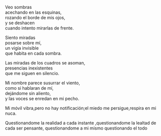 

Veo sombras  
acechando en las esquinas,  
rozando el borde de mis ojos,  
y se deshacen  
cuando intento mirarlas de frente.

Siento miradas  
posarse sobre mí,  
un vigía invisible  
que habita en cada sombra.

Las miradas de los cuadros se asoman,  
presencias inexistentes  
que me siguen en silencio.

Mi nombre parece susurrar el viento,  
como si hablaran de mí,  
dejándome sin aliento,  
y las voces se enredan en mi pecho.

Mi móvil vibra,pero no hay notificación;el miedo me persigue,respira en mi nuca.

Questionandome la realidad a cada instante ,questionandome la lealtad de cada ser pensante, questionandome a mi mismo questionando el todo
